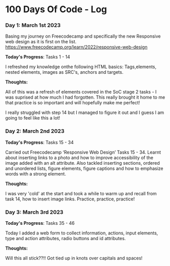 # 100 Days Of Code - Log

### Day 1: March 1st 2023

Basing my journey on Freecodecamp and specifically the new Responsive web design as it is first on the list. https://www.freecodecamp.org/learn/2022/responsive-web-design 

**Today's Progress**: 
Tasks 1 - 14

I refreshed my knowledge onthe following HTML basics:
Tags,elements, nested elements, images as SRC's, anchors and targets.

**Thoughts:** 

All of this was a refresh of elements covered in the SoC stage 2 tasks - I was suprised at how much I had forgotten.
This really brought it home to me that practice is so important and will hopefully make me perfect!

I really struggled with step 14 but I managed to figure it out and I guess I am going to feel like this a lot!

### Day 2: March 2nd 2023

**Today's Progress**: 
Tasks 15 - 34

Carried out Freecodecamp ‘Responsive Web Design’ Tasks 15 - 34. Learnt about inserting links to a photo and how to improve accessibility of the image added with an alt attribute. Also tackled inserting sections, ordered and unordered lists, figure elements, figure captions and how to emphasize words with a strong element.

**Thoughts:** 

I was very 'cold' at the start and took a while to warm up and recall from task 14, how to insert image links. Practice, practice, practice!

### Day 3: March 3rd 2023

**Today's Progress**: 
Tasks 35 - 46

Today I added a web form to collect information, actions, input elements, type and action attributes, radio buttons and id attributes.

**Thoughts:** 

Will this all stick??!!
Got tied up in knots over capitals and spaces!

